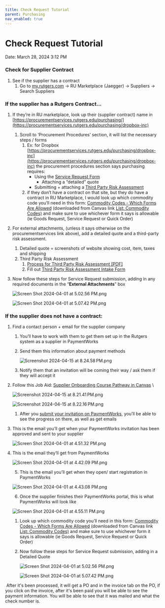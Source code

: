 ```yaml
---
title: Check Request Tutorial
parent: Purchasing
nav_enabled: true 
---
```


# Check Request Tutorial

Date: March 28, 2024 3:12 PM

### Check for Supplier Contract

1. See if the supplier has a contract
    1. Go to [my.rutgers.com](http://my.rutgers.com) → RU Marketplace (Jaegger) → Suppliers → Search Suppliers
    

### If the supplier has a Rutgers Contract…

1. If they’re in RU marketplace, look up their (supplier contract) name in [https://procurementservices.rutgers.edu/purchasing/](https://procurementservices.rutgers.edu/purchasing/dropbox-inc)
    1. Scroll to ‘Procurement Procedures’ section, it will list the necessary steps / forms
        1. Ex: for Dropbox [https://procurementservices.rutgers.edu/purchasing/dropbox-inc](https://procurementservices.rutgers.edu/purchasing/dropbox-inc) the procurement procedures section says purchasing requires:
            - Using the [Service Request Form](https://solutions.sciquest.com/apps/Router/SAMLAuth/Rutgers)
                - Attaching a “detailed” quote
            - Submitting + attaching a [Third Party Risk Assessment](https://rusecure.rutgers.edu/third-party-security-review-process)
        2. if they don’t have a contract on that site, but they do have a contract in RU Marketplace, I would look up which commodity code you’ll need in this form: [Commodity Codes - Which Forms Are Allowed](https://rutgers.box.com/s/4hdapczpt2l3wklkauijaultrvw9q9zf) (downloaded from Canvas link [List: Commodity Codes)](https://rutgers.instructure.com/courses/561/pages/list-commodity-codes-with-corresponding-forms?module_item_id=6208614) and make sure to use whichever form it says is allowable (ie Goods Request, Service Request or Quick Order)
2. For external attachments, (unless it says otherwise on the procurementservices link above), add a detailed quote and a third-party risk assessment.
    1. Detailed quote = screenshots of website showing cost, item, taxes and shipping
    2. Third Party Risk Assessment
        1. [Process for Third Party Risk Assessment [PDF]](https://rutgers.box.com/s/g1c6zgfegaiagp71wd7m6dsm1zt6wivs)
        2. Fill out [Third Party Risk Assessment Intake Form](https://forms.office.com/Pages/ResponsePage.aspx?id=IystuTVNcEST_2mspmMv_vNV1GTfz6VMtu11uPaiSw5UNjE5SERERlNaSFBMNkE2MjNWQlRKWlBJVSQlQCN0PWcu)
3. Now follow these steps  for Service Request submission, adding in any required documents in the “**External Attachments**” box
    
    ![Screen Shot 2024-04-01 at 5.02.56 PM.png](Check%20Request%20Tutorial%20c27ee3e49f3f40988a44520383fdaeba/Screen_Shot_2024-04-01_at_5.02.56_PM.png)
    
    ![Screen Shot 2024-04-01 at 5.07.42 PM.png](Check%20Request%20Tutorial%20c27ee3e49f3f40988a44520383fdaeba/Screen_Shot_2024-04-01_at_5.07.42_PM.png)
    

### If the supplier does not have a contract:

1. Find a contact person + email for the supplier company
    1. You’ll have to work with them to get them set up in the Rutgers system as a supplier in PaymentWorks
    2. Send them this information about payment methods
        
        ![Screenshot 2024-04-15 at 8.24.58 PM.png](Check%20Request%20Tutorial%20c27ee3e49f3f40988a44520383fdaeba/Screenshot_2024-04-15_at_8.24.58_PM.png)
        
    3. Notify them that an invitation will be coming their way / ask them if they will accept it
2. Follow this Job Aid: [Supplier Onboarding Course Pathway in Canvas](https://rutgers.instructure.com/courses/31949/pages/job-aid-inviting-a-new-supplier-and-checking-onboarding-status?module_item_id=6484653) \
    
    ![Screenshot 2024-04-15 at 8.21.41 PM.png](Check%20Request%20Tutorial%20c27ee3e49f3f40988a44520383fdaeba/70d9413a-894a-47e9-bd1b-c1938feb1d24.png)
    
    ![Screenshot 2024-04-15 at 8.22.16 PM.png](Check%20Request%20Tutorial%20c27ee3e49f3f40988a44520383fdaeba/Screenshot_2024-04-15_at_8.22.16_PM.png)
    
    1. After you [submit your invitation on PaymentWorks](https://www.paymentworks.com/app), you’ll be able to see the progress on there, as well as get emails
3. This is the email you’ll get when your PaymentWorks invitation has been approved and sent to your supplier
    
    ![Screen Shot 2024-04-01 at 4.51.32 PM.png](Check%20Request%20Tutorial%20c27ee3e49f3f40988a44520383fdaeba/Screen_Shot_2024-04-01_at_4.51.32_PM.png)
    
4. This is the email they’ll get from PaymentWorks
    
    ![Screen Shot 2024-04-01 at 4.42.09 PM.png](Check%20Request%20Tutorial%20c27ee3e49f3f40988a44520383fdaeba/Screen_Shot_2024-04-01_at_4.42.09_PM.png)
    
    5. This is the email you’ll get when they open/ start registration in PaymentWorks
    
    ![Screen Shot 2024-04-01 at 4.43.08 PM.png](Check%20Request%20Tutorial%20c27ee3e49f3f40988a44520383fdaeba/Screen_Shot_2024-04-01_at_4.43.08_PM.png)
    
    6. Once the supplier finishes their PaymentWorks portal, this is what PaymentWorks will look like
    
    ![Screen Shot 2024-04-01 at 4.55.11 PM.png](Check%20Request%20Tutorial%20c27ee3e49f3f40988a44520383fdaeba/Screen_Shot_2024-04-01_at_4.55.11_PM.png)
    
    1.  Look up which commodity code you’ll need in this form: [Commodity Codes - Which Forms Are Allowed](https://rutgers.box.com/s/4hdapczpt2l3wklkauijaultrvw9q9zf) (downloaded from Canvas link [List: Commodity Codes)](https://rutgers.instructure.com/courses/561/pages/list-commodity-codes-with-corresponding-forms?module_item_id=6208614) and make sure to use whichever form it says is allowable (ie Goods Request, Service Request or Quick Order)
    2. Now follow these steps  for Service Request submission, adding in a Detailed Quote 
        
        ![Screen Shot 2024-04-01 at 5.02.56 PM.png](Check%20Request%20Tutorial%20c27ee3e49f3f40988a44520383fdaeba/Screen_Shot_2024-04-01_at_5.02.56_PM.png)
        
        ![Screen Shot 2024-04-01 at 5.07.42 PM.png](Check%20Request%20Tutorial%20c27ee3e49f3f40988a44520383fdaeba/Screen_Shot_2024-04-01_at_5.07.42_PM.png)
        
    

 After it's been processed, it will get a PO and in the invoice tab on the PO, if you click on the invoice, after it's been paid you will be able to see the payment information. You will be able to see that it was mailed and what the check number is.